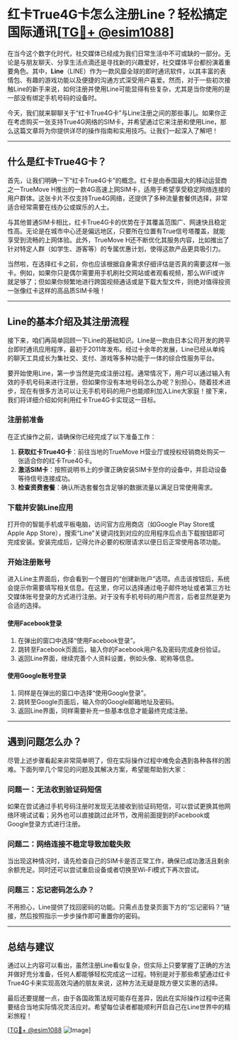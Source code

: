 # 红卡True4G卡怎么注册Line？轻松搞定国际通讯[[TG💪+ @esim1088](https://t.me/s/esim1088)]

在当今这个数字化时代，社交媒体已经成为我们日常生活中不可或缺的一部分。无论是与朋友聊天、分享生活点滴还是寻找新的兴趣爱好，社交媒体平台都扮演着重要角色。其中，**Line**（LINE）作为一款风靡全球的即时通讯软件，以其丰富的表情包、有趣的游戏功能以及便捷的沟通方式深受用户喜爱。然而，对于一些初次接触Line的新手来说，如何注册并使用Line可能显得有些复杂，尤其是当你使用的是一部没有绑定手机号码的设备时。

今天，我们就来聊聊关于“红卡True4G卡”与Line注册之间的那些事儿。如果你正在考虑购买一张支持True4G网络的SIM卡，并希望通过它来注册和使用Line，那么这篇文章将为你提供详尽的操作指南和实用技巧。让我们一起深入了解吧！

---

## 什么是红卡True4G卡？

首先，让我们明确一下“红卡True4G卡”的概念。红卡是由泰国最大的移动运营商之一TrueMove H推出的一款4G高速上网SIM卡，适用于希望享受稳定网络连接的用户群体。这张卡片不仅支持True4G网络，还提供了多种流量套餐供选择，非常适合经常需要在线办公或娱乐的人士。

与其他普通SIM卡相比，红卡True4G卡的优势在于其覆盖范围广、网速快且稳定性高。无论是在城市中心还是偏远地区，只要所在位置有True信号塔覆盖，就能享受到流畅的上网体验。此外，TrueMove H还不断优化其服务内容，比如推出了针对特定人群（如学生、游客等）的专属优惠计划，使得这款产品更具吸引力。

当然啦，在选择红卡之前，你也应该根据自身需求仔细评估是否真的需要这样一张卡。例如，如果你只是偶尔需要用手机刷社交网站或者观看视频，那么WiFi或许就足够了；但如果你频繁地进行跨国视频通话或是下载大型文件，则绝对值得投资一张像红卡这样的高品质SIM卡哦！

---

## Line的基本介绍及其注册流程

接下来，咱们再简单回顾一下Line的基础知识。Line是一款由日本公司开发的跨平台即时通讯应用程序，最初于2011年发布。经过十余年的发展，Line已经从单纯的聊天工具成长为集社交、支付、游戏等多种功能于一体的综合性服务平台。

要开始使用Line，第一步当然是完成注册过程。通常情况下，用户可以通过输入有效的手机号码来进行注册，但如果你没有本地号码怎么办呢？别担心，随着技术进步，现在有很多方法可以让无手机号码的用户也能顺利加入Line大家庭！接下来，我们将详细介绍如何利用红卡True4G卡实现这一目标。

### 注册前准备

在正式操作之前，请确保你已经完成了以下准备工作：
1. **获取红卡True4G卡**：前往当地的TrueMove H营业厅或授权经销商处购买一张适合你的红卡True4G卡。
2. **激活SIM卡**：按照说明书上的步骤正确安装SIM卡至你的设备中，并启动设备等待信号连接成功。
3. **检查资费套餐**：确认所选套餐包含足够的数据流量以满足日常使用需求。

### 下载并安装Line应用

打开你的智能手机或平板电脑，访问官方应用商店（如Google Play Store或Apple App Store），搜索“Line”关键词找到对应的应用程序后点击下载按钮即可完成安装。安装完成后，记得允许必要的权限请求以便日后正常使用各项功能。

### 开始注册账号

进入Line主界面后，你会看到一个醒目的“创建新账户”选项。点击该按钮后，系统会提示你需要填写相关信息。在这里，你可以选择通过电子邮件地址或者第三方社交媒体账号登录的方式进行注册。对于没有手机号码的用户而言，后者显然是更为合适的选择。

#### 使用Facebook登录
1. 在弹出的窗口中选择“使用Facebook登录”。
2. 跳转至Facebook页面后，输入你的Facebook用户名及密码完成身份验证。
3. 返回Line界面，继续完善个人资料设置，例如头像、昵称等信息。

#### 使用Google账号登录
1. 同样是在弹出的窗口中选择“使用Google登录”。
2. 跳转至Google页面后，输入你的Google邮箱地址及密码。
3. 返回Line界面，同样需要补充一些基本信息才能最终完成注册。

---

## 遇到问题怎么办？

尽管上述步骤看起来非常简单明了，但在实际操作过程中难免会遇到各种各样的困难。下面列举几个常见的问题及其解决方案，希望能帮助到大家：

### 问题一：无法收到验证码短信
如果在尝试通过手机号码注册时发现无法接收到验证码短信，可以尝试更换其他网络环境试试看；另外也可以直接跳过此环节，改用前面提到的Facebook或Google登录方式进行注册。

### 问题二：网络连接不稳定导致加载失败
当出现这种情况时，请先检查自己的SIM卡是否正常工作，确保已成功激活且剩余余额充足。同时还可以尝试重启设备或者切换至Wi-Fi模式下再次尝试。

### 问题三：忘记密码怎么办？
不用担心，Line提供了找回密码的功能。只需点击登录页面下方的“忘记密码？”链接，然后按照指示一步步操作即可重置你的密码。

---

## 总结与建议

通过以上内容可以看出，虽然注册Line看似复杂，但实际上只要掌握了正确的方法并做好充分准备，任何人都能够轻松完成这一过程。特别是对于那些希望通过红卡True4G卡来实现高效沟通的朋友来说，这种方法无疑是既方便又实惠的选择。

最后还要提醒一点，由于各国政策法规可能存在差异，因此在实际操作过程中还需要结合当地实际情况灵活应对。希望每位读者都能顺利开启自己在Line世界中的精彩旅程！

[[TG💪+ @esim1088](https://t.me/s/esim1088) ![Image](https://i.postimg.cc/4NQfJmqS/Snipaste-2025-05-13-00-14-12.png)]